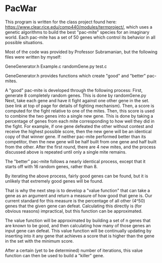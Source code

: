 PacWar
======
This program is written for the class project found here: https://www.clear.rice.edu/comp440/modules/termproject/, which uses a genetic algorithms to build the best "pac-mite" species for an imaginary world. Each pac-mite has a set of 50 genes which control its behavior in all possible situations. 

Most of the code was provided by Professor Subramanian, but the following files were written by myself:

GeneGenerator.h
Example.c
randomGene.py
test.c

GeneGenerator.h provides functions which create "good" and "better" pac-mites. 

A "good" pac-mite is developed through the following process:
First, generate 8 completely random genes. This is done by randomGene.py
Next, take each gene and have it fight against one other gene in the set. (see link at top of page for details of fighting mechanism). Then, a score is computed for the fight relative to one of the mites. 
Then, this score is used to combine the two genes into a single new gene. This is done by taking a percentage of genes from each mite corresponding to how well they did in the fight. For example, if one gene defeated the other without contest and receive the highest possible score, then the new gene will be an identical copy of that winner gene. If neither pac-mite performed better than its competitor, then the new gene will be half built from one gene and half built from the other. 
After the first round, there are 4 new mites, and the process discussed above is repeated until only a single mite remains. 

The "better" pac-mite follows a nearly identical process, except that it starts off with 16 random genes, rather than 8. 

By iterating the above process, fairly good genes can be found, but it is unlikely that extremely good genes will be found. 

That is why the next step is to develop a "value function" that can take a gene as an argument and return a measure of how good that gene is. Our current standard for this measure is the percentage of all other (4^50) genes that the given gene can defeat. Calculating this directly is (for obvious reasons) impractical, but this function can be approximated.

The value function will be approximated by building a set of n genes that are known to be good, and then calculating how many of those genes an input gene can defeat. This value function will be continually updating by inserting into it any gene that achieves a score that is higher than the gene in the set with the minimum score.

After a certain (yet to be determined) number of iterations, this value function can then be used to build a "killer" gene. 

